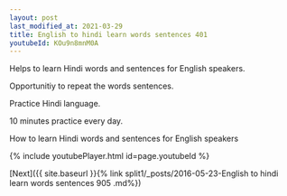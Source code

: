 ```yaml
---
layout: post
last_modified_at: 2021-03-29
title: English to hindi learn words sentences 401 
youtubeId: KOu9n8mnM0A
---
```

 
 
Helps to learn Hindi words and sentences for English speakers.

Opportunitiy to repeat the words sentences. 

Practice Hindi language. 
 
10 minutes practice every day. 
 
How to learn Hindi words and sentences for English speakers 
 
{% include youtubePlayer.html id=page.youtubeId %}
 
 
[Next]({{ site.baseurl }}{% link  split1/_posts/2016-05-23-English to hindi learn words sentences 905 .md%})
 
